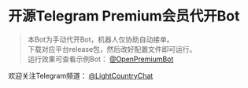 # 开源Telegram Premium会员代开Bot

>本Bot为手动代开Bot，机器人仅协助自动接单。  
>下载对应平台release包，然后改好配置文件即可运行。  
>运行效果可查看示例Bot： [@OpenPremiumBot](https://t.me/OpenPremiumBot)


欢迎关注Telegram频道： [@LightCountryChat](https://t.me/LightCountry)